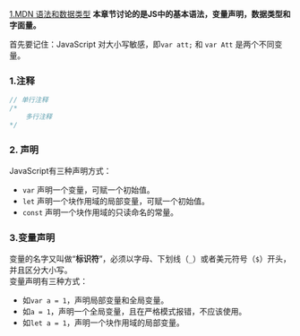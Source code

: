 [1.MDN 语法和数据类型](https://developer.mozilla.org/zh-CN/docs/Web/JavaScript/Guide/Grammar_and_Types)
**本章节讨论的是JS中的基本语法，变量声明，数据类型和字面量。**    

首先要记住：JavaScript 对大小写敏感，即`var att;` 和 `var Att` 是两个不同变量。   

### 1.注释
```js
// 单行注释
/*
    多行注释
*/
```

### 2. 声明
JavaScript有三种声明方式：   
* `var` 声明一个变量，可赋一个初始值。   
* `let` 声明一个块作用域的局部变量，可赋一个初始值。  
* `const` 声明一个块作用域的只读命名的常量。   

### 3.变量声明 
变量的名字又叫做“**标识符**”，必须以字母、下划线（`_`）或者美元符号（`$`）开头，并且区分大小写。   
变量声明有三种方式：   
* 如`var a = 1`，声明局部变量和全局变量。
* 如`a = 1`，声明一个全局变量，且在严格模式报错，不应该使用。
* 如`let a = 1`，声明一个块作用域的局部变量。  

